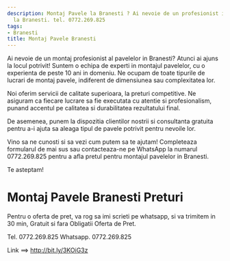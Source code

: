 ```yaml
---
description: Montaj Pavele la Branesti ? Ai nevoie de un profesionist in Montaj Pavele
  la Branesti. tel. 0772.269.825
tags:
- Branesti
title: Montaj Pavele Branesti
---
```



Ai nevoie de un montaj profesionist al pavelelor in Branesti? 
Atunci ai ajuns la locul potrivit! 
Suntem o echipa de experti in montajul pavelelor, cu o experienta de peste 10 ani in domeniu. Ne ocupam de toate tipurile de lucrari de montaj pavele, indiferent de dimensiunea sau complexitatea lor. 

Noi oferim servicii de calitate superioara, la preturi competitive. Ne asiguram ca fiecare lucrare sa fie executata cu atentie si profesionalism, punand accentul pe calitatea si durabilitatea rezultatului final. 

De asemenea, punem la dispozitia clientilor nostrii si consultanta gratuita pentru a-i ajuta sa aleaga tipul de pavele potrivit pentru nevoile lor. 

Vino sa ne cunosti si sa vezi cum putem sa te ajutam! Completeaza formularul de mai sus sau contacteaza-ne pe WhatsApp la numarul 0772.269.825 pentru a afla pretul pentru montajul pavelelor in Branesti. 

Te asteptam!

# Montaj Pavele Branesti Preturi
Pentru o oferta de pret, va rog sa imi scrieti pe whatsapp, si va trimitem in 30 min, Gratuit si fara Obligatii Oferta de Pret.

Tel. 0772.269.825
Whatsapp. 0772.269.825

Link ==> http://bit.ly/3KOiG3z